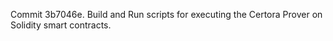Commit 3b7046e.                    Build and Run scripts for executing the Certora Prover on Solidity smart contracts.